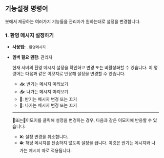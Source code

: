 ## 기능설정 명령어

봇에서 제공하는 여러가지 기능들을 관리자가 원하는대로 설정을 변경합니다.

### 1. 환영 메시지 설정하기

- **사용법:** `.환영메시지`
- **멤버 필요 권한:** 관리자

  현재 서버의 환영 메시지 설정을 확인하고 변경 또는 비활성화할 수 있습니다.
  이 명령어는 다음과 같은 이모지로 반응해 설정을 변경할 수 있습니다.

  - 📥: 반기는 메시지 미리보기
  - 📤: 나가는 메시지 미리보기
  - 🔹: 반기는 메시지 변경 또는 끄기
  - 🔸: 나가는 메시지 변경 또는 끄기

  ****

  🔹또는🔸이모지를 클릭해 설정을 변경하는 경우, 다음과 같은 이모지에 반응할 수 있습니다:

  - ❌: 설정 변경을 취소합니다.
  - ⛔: 해당 메시지를 전송하지 않도록 설정을 끕니다. 이것은 반기는 메시지와 나가는 메시지 따로 적용됩니다.
